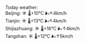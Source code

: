 Today weather:  
Beijing: ☀️   🌡️+10°C 🌬️↖4km/h  
Tianjin: ☀️   🌡️+13°C 🌬️↖4km/h  
Shijiazhuang: ☀️   🌡️+16°C 🌬️↑4km/h  
Tangshan: ☀️   🌡️+12°C 🌬️↑5km/h  
